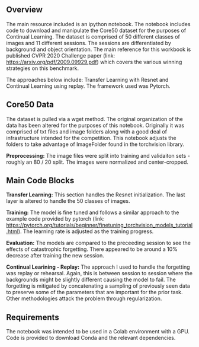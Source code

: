 
## Overview
The main resource included is an ipython notebook. The notebook includes code to download and manipulate the Core50 dataset for the purposes of Continual Learning. The dataset is comprised of 50 different classes of images and 11 different sessions. The sessions are differentiated by background and object orientation. The main reference for this workbook is published CVPR 2020 Challenge paper (link: https://arxiv.org/pdf/2009.09929.pdf) which covers the various winning strategies on this benchmark.

The approaches below include: Transfer Learning with Resnet and Continual Learning using replay. The framework used was Pytorch.

## Core50 Data
The dataset is pulled via a wget method. The original organization of the data has been altered for the purposes of this notebook. Originally it was comprised of txt files and image folders along with a good deal of infrastructure intended for the competition. This notebook adjusts the folders to take advantage of ImageFolder found in the torchvision library. 

**Preprocessing:** The image files were split into training and validaiton sets - roughly an 80 / 20 split. The images were normalized and center-cropped.


## Main Code Blocks

**Transfer Learning:** This section handles the Resnet initialization. The last layer is altered to handle the 50 classes of images.

**Training:** The model is fine tuned and follows a similar approach to the example code provided by pytorch (link: https://pytorch.org/tutorials/beginner/finetuning_torchvision_models_tutorial.html). The learning rate is adjusted as the training progress.

**Evaluation:** The models are compared to the preceeding session to see the effects of catastrophic forgetting. There appeared to be around a 10% decrease after training the new session.

**Continual Learining - Replay:** The approach I used to handle the forgetting was replay or rehearsal. Again, this is between session to session where the backgrounds might be slightly different causing the model to fail. The forgetting is mitigated by concatenating a sampling of previously seen data to preserve some of the parameters that are important for the prior task. Other methodologies attack the problem through regularization. 



## Requirements
The notebook was intended to be used in a Colab environment with a GPU. Code is provided to download Conda and the relevant dependencies.
